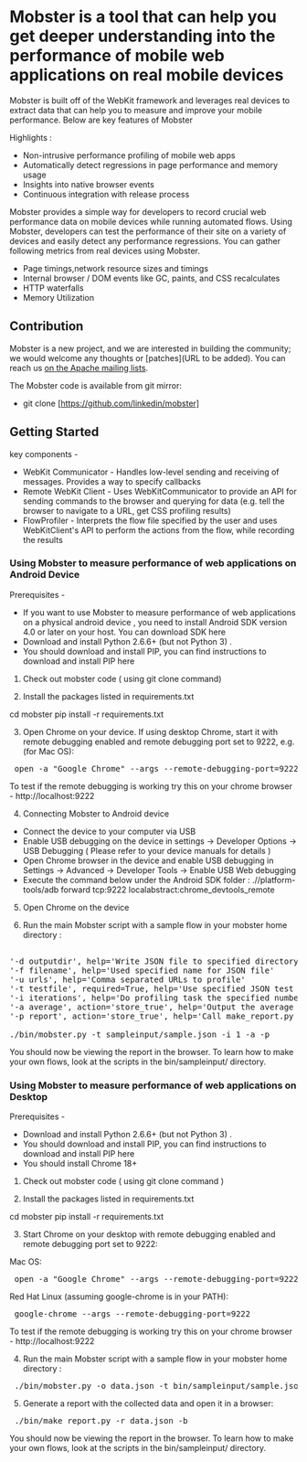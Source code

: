 # Mobster is a tool that can help you get deeper understanding into the performance of mobile web applications on real mobile devices #

Mobster is built off of the WebKit framework and leverages real devices to extract data that can help you to measure and improve your mobile performance. Below are key features of Mobster

Highlights : 

 * Non-intrusive performance profiling of mobile web apps
 * Automatically detect regressions in page performance and memory usage
 * Insights into native browser events
 * Continuous integration with release process 

Mobster provides a simple way for developers to record crucial web performance data on mobile devices while running automated flows. Using Mobster, developers can test the performance of their site on a variety of devices and easily detect any performance regressions. You can gather following metrics from real devices using Mobster.

 * Page timings,network resource sizes and timings
 * Internal browser / DOM events like GC, paints, and CSS recalculates
 * HTTP waterfalls
 * Memory Utilization 


## Contribution ##

Mobster is a new project, and we are interested in building the community; we would welcome any thoughts or [patches](URL to be added). You can reach us [on the Apache mailing lists](http://incubator.apache.org/mobster/contact.html).

The Mobster code is available from git mirror:
 * git clone [https://github.com/linkedin/mobster]

## Getting Started ##

key components - 

 * WebKit Communicator - Handles low-level sending and receiving of messages. Provides a way to specify callbacks 
 * Remote WebKit Client - Uses WebKitCommunicator to provide an API for sending commands to the browser and querying for data (e.g. tell the browser to navigate to a URL, get CSS profiling results)
 * FlowProfiler - Interprets the flow file specified by the user and uses WebKitClient's API to perform the actions from the flow, while recording the results

### Using Mobster to measure performance of web applications on Android Device ###

Prerequisites - 

 * If you want to use Mobster to measure performance of web applications on a physical android device , you need to install Android SDK version 4.0 or later on your host.           You can download SDK here 
 * Download and install Python 2.6.6+ (but not Python 3) . 
 * You should download and install PIP, you can find instructions to download and install PIP here

1. Check out mobster code ( using git clone command)

2. Install the packages listed in requirements.txt

cd mobster
pip install -r requirements.txt

3. Open Chrome on your device. If using desktop Chrome, start it with remote debugging enabled and remote debugging port set to 9222, e.g. (for Mac OS):

<pre> open -a "Google Chrome" --args --remote-debugging-port=9222 --enable-memory-info </pre>

To test if the remote debugging is working try this on your chrome browser - http://localhost:9222

4. Connecting Mobster to Android device

 * Connect the device to your computer via USB
 * Enable USB debugging on the device in  settings -> Developer Options -> USB Debugging ( Please refer to your device manuals for details )
 * Open Chrome browser in the device and enable USB debugging in Settings -> Advanced -> Developer Tools -> Enable USB Web debugging
 * Execute the command below under the Android SDK folder : 	./<Android-SDK-Folder>/platform-tools/adb forward tcp:9222 localabstract:chrome_devtools_remote

5. Open Chrome on the device

6. Run the main Mobster script with a sample flow in your mobster home directory : 

<pre> 
'-d outputdir', help='Write JSON file to specified directory'
'-f filename', help='Used specified name for JSON file'
'-u urls', help='Comma separated URLs to profile'
'-t testfile', required=True, help='Use specified JSON test file to determine test actions'
'-i iterations', help='Do profiling task the specified number of times'
'-a average', action='store_true', help='Output the average results of the iterations'
'-p report', action='store_true', help='Call make_report.py to make a report and open it'

./bin/mobster.py -t sampleinput/sample.json -i 1 -a -p
</pre>

You should now be viewing the report in the browser. To learn how to make your own flows, look at the scripts in the bin/sampleinput/ directory.


### Using Mobster to measure performance of web applications on Desktop ###

Prerequisites - 

 * Download and install Python 2.6.6+ (but not Python 3) . 
 * You should download and install PIP, you can find instructions to download and install PIP here
 * You should install Chrome 18+ 

1. Check out mobster code ( using git clone command )

2. Install the packages listed in requirements.txt

cd mobster
pip install -r requirements.txt

3. Start Chrome on your desktop with remote debugging enabled and remote debugging port set to 9222:

Mac OS:

<pre> open -a "Google Chrome" --args --remote-debugging-port=9222 --enable-memory-info </pre>

Red Hat Linux (assuming google-chrome is in your PATH):

<pre> google-chrome --args --remote-debugging-port=9222 </pre>

To test if the remote debugging is working try this on your chrome browser - http://localhost:9222

4. Run the main Mobster script with a sample flow in your mobster home directory : 

<pre> ./bin/mobster.py -o data.json -t bin/sampleinput/sample.json </pre>

5. Generate a report with the collected data and open it in a browser:

<pre> ./bin/make_report.py -r data.json -b </pre>

You should now be viewing the report in the browser. To learn how to make your own flows, look at the scripts in the bin/sampleinput/ directory.

